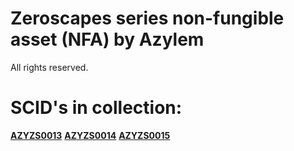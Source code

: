 # Zeroscapes series non-fungible asset (NFA) by Azylem

All rights reserved.

# SCID's in collection:

[**AZYZS0013**](https://github.com/Azylem/Zeroscapes/tree/main/AZYZS0013)
[**AZYZS0014**](https://github.com/Azylem/Zeroscapes/tree/main/AZYZS0014)
[**AZYZS0015**](https://github.com/Azylem/Zeroscapes/tree/main/AZYZS0015)
